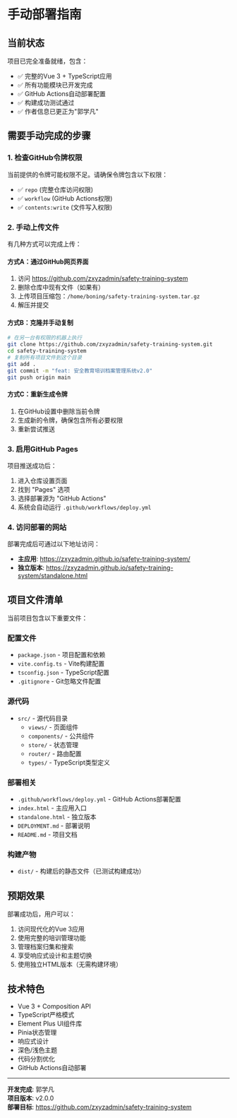 # 手动部署指南

## 当前状态

项目已完全准备就绪，包含：
- ✅ 完整的Vue 3 + TypeScript应用
- ✅ 所有功能模块已开发完成
- ✅ GitHub Actions自动部署配置
- ✅ 构建成功测试通过
- ✅ 作者信息已更正为"郭学凡"

## 需要手动完成的步骤

### 1. 检查GitHub令牌权限

当前提供的令牌可能权限不足。请确保令牌包含以下权限：
- ✅ `repo` (完整仓库访问权限)
- ✅ `workflow` (GitHub Actions权限)
- ✅ `contents:write` (文件写入权限)

### 2. 手动上传文件

有几种方式可以完成上传：

#### 方式A：通过GitHub网页界面
1. 访问 https://github.com/zxyzadmin/safety-training-system
2. 删除仓库中现有文件（如果有）
3. 上传项目压缩包：`/home/boning/safety-training-system.tar.gz`
4. 解压并提交

#### 方式B：克隆并手动复制
```bash
# 在另一台有权限的机器上执行
git clone https://github.com/zxyzadmin/safety-training-system.git
cd safety-training-system
# 复制所有项目文件到这个目录
git add .
git commit -m "feat: 安全教育培训档案管理系统v2.0"
git push origin main
```

#### 方式C：重新生成令牌
1. 在GitHub设置中删除当前令牌
2. 生成新的令牌，确保包含所有必要权限
3. 重新尝试推送

### 3. 启用GitHub Pages

项目推送成功后：
1. 进入仓库设置页面
2. 找到 "Pages" 选项
3. 选择部署源为 "GitHub Actions"
4. 系统会自动运行 `.github/workflows/deploy.yml`

### 4. 访问部署的网站

部署完成后可通过以下地址访问：
- **主应用**: https://zxyzadmin.github.io/safety-training-system/
- **独立版本**: https://zxyzadmin.github.io/safety-training-system/standalone.html

## 项目文件清单

当前项目包含以下重要文件：

### 配置文件
- `package.json` - 项目配置和依赖
- `vite.config.ts` - Vite构建配置
- `tsconfig.json` - TypeScript配置
- `.gitignore` - Git忽略文件配置

### 源代码
- `src/` - 源代码目录
  - `views/` - 页面组件
  - `components/` - 公共组件
  - `store/` - 状态管理
  - `router/` - 路由配置
  - `types/` - TypeScript类型定义

### 部署相关
- `.github/workflows/deploy.yml` - GitHub Actions部署配置
- `index.html` - 主应用入口
- `standalone.html` - 独立版本
- `DEPLOYMENT.md` - 部署说明
- `README.md` - 项目文档

### 构建产物
- `dist/` - 构建后的静态文件（已测试构建成功）

## 预期效果

部署成功后，用户可以：
1. 访问现代化的Vue 3应用
2. 使用完整的培训管理功能
3. 管理档案归集和搜索
4. 享受响应式设计和主题切换
5. 使用独立HTML版本（无需构建环境）

## 技术特色

- Vue 3 + Composition API
- TypeScript严格模式  
- Element Plus UI组件库
- Pinia状态管理
- 响应式设计
- 深色/浅色主题
- 代码分割优化
- GitHub Actions自动部署

---

**开发完成**: 郭学凡  
**项目版本**: v2.0.0  
**部署目标**: https://github.com/zxyzadmin/safety-training-system